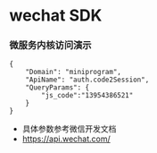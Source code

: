# wechat SDK
### 微服务内核访问演示
```
{
    "Domain": "miniprogram",
    "ApiName": "auth.code2Session",
    "QueryParams": {
    	"js_code":"13954386521"
    }
}
```
- 具体参数参考微信开发文档
- https://api.wechat.com/
